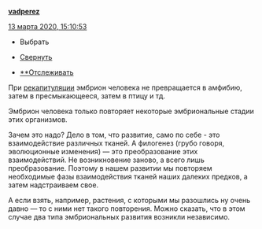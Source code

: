 [**vadperez**](https://vadperez.livejournal.com/)

 [13 марта 2020, 15:10:53](https://ivanov-petrov.livejournal.com/2239632.html?thread=144944528#t144944528)

- Выбрать

- [Свернуть](https://ivanov-petrov.livejournal.com/2239632.html?thread=144944528#t144944528)

- [**Отслеживать](https://www.livejournal.com/manage/subscriptions/comments.bml?talkid=144944528&journal=ivanov_petrov)

При [рекапитуляции](https://ru.wikipedia.org/wiki/%D0%91%D0%B8%D0%BE%D0%B3%D0%B5%D0%BD%D0%B5%D1%82%D0%B8%D1%87%D0%B5%D1%81%D0%BA%D0%B8%D0%B9_%D0%B7%D0%B0%D0%BA%D0%BE%D0%BD) эмбрион человека не превращается в амфибию, затем в пресмыкающееся, затем в птицу и тд.

Эмбрион человека только повторяет некоторые эмбриональные стадии этих организмов.

Зачем это надо? Дело в том, что развитие, само по себе - это взаимодействие различных тканей. А филогенез (грубо говоря, эволюционные изменения) — это преобразование этих взаимодействий. Не возникновение заново, а всего лишь преобразование. Поэтому в нашем развитии мы повторяем необходимые фазы взаимодействия тканей наших далеких предков, а затем надстраиваем свое.

А если взять, например, растения, с которыми мы разошлись ну очень давно — то с ними нет такого повторения. Можно сказать, что в этом случае два типа эмбриональных развития возникли независимо.

<div style="display: none;">  </div>